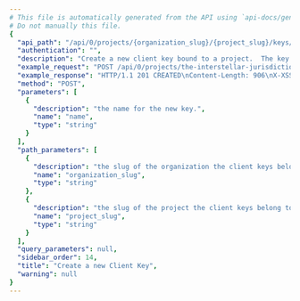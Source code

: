 ```yaml
---
# This file is automatically generated from the API using `api-docs/generate.py`
# Do not manually this file.
{
  "api_path": "/api/0/projects/{organization_slug}/{project_slug}/keys/", 
  "authentication": "", 
  "description": "Create a new client key bound to a project.  The key's secret and\npublic key are generated by the server.", 
  "example_request": "POST /api/0/projects/the-interstellar-jurisdiction/pump-station/keys/ HTTP/1.1\nHost: sentry.io\nAuthorization: Bearer {base64-encoded-key-here}\nContent-Type: application/json\n\n{\n  \"name\": \"Fabulous Key\"\n}", 
  "example_response": "HTTP/1.1 201 CREATED\nContent-Length: 906\nX-XSS-Protection: 1; mode=block\nContent-Language: en\nX-Content-Type-Options: nosniff\nVary: Accept-Language, Cookie\nAllow: GET, POST, HEAD, OPTIONS\nX-Frame-Options: deny\nContent-Type: application/json\n\n{\n  \"browserSdk\": {\n    \"choices\": [\n      [\n        \"latest\", \n        \"latest\"\n      ], \n      [\n        \"4.x\", \n        \"4.x\"\n      ]\n    ]\n  }, \n  \"browserSdkVersion\": \"4.x\", \n  \"dateCreated\": \"2018-10-19T20:34:37.162Z\", \n  \"dsn\": {\n    \"cdn\": \"https://sentry.io/js-sdk-loader/37aacdb4be3b46998d43c27e2606bed2.min.js\", \n    \"csp\": \"https://sentry.io/api/2/csp-report/?sentry_key=37aacdb4be3b46998d43c27e2606bed2\", \n    \"minidump\": \"https://sentry.io/api/2/minidump/?sentry_key=37aacdb4be3b46998d43c27e2606bed2\", \n    \"public\": \"https://37aacdb4be3b46998d43c27e2606bed2@sentry.io/2\", \n    \"secret\": \"https://37aacdb4be3b46998d43c27e2606bed2:cd9ba078fa744a97b290a83d9062ad97@sentry.io/2\", \n    \"security\": \"https://sentry.io/api/2/security/?sentry_key=37aacdb4be3b46998d43c27e2606bed2\"\n  }, \n  \"id\": \"37aacdb4be3b46998d43c27e2606bed2\", \n  \"isActive\": true, \n  \"label\": \"Fabulous Key\", \n  \"name\": \"Fabulous Key\", \n  \"projectId\": 2, \n  \"public\": \"37aacdb4be3b46998d43c27e2606bed2\", \n  \"rateLimit\": null, \n  \"secret\": \"cd9ba078fa744a97b290a83d9062ad97\"\n}", 
  "method": "POST", 
  "parameters": [
    {
      "description": "the name for the new key.", 
      "name": "name", 
      "type": "string"
    }
  ], 
  "path_parameters": [
    {
      "description": "the slug of the organization the client keys belong to.", 
      "name": "organization_slug", 
      "type": "string"
    }, 
    {
      "description": "the slug of the project the client keys belong to.", 
      "name": "project_slug", 
      "type": "string"
    }
  ], 
  "query_parameters": null, 
  "sidebar_order": 14, 
  "title": "Create a new Client Key", 
  "warning": null
}
---
```

